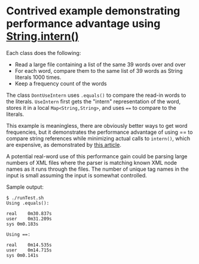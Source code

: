 # Contrived example demonstrating performance advantage using [String.intern()](https://docs.oracle.com/javase/8/docs/api/java/lang/String.html#intern--)

Each class does the following:

* Read a large file containing a list of the same 39 words over and over
* For each word, compare them to the same list of 39 words as String literals 1000 times.
* Keep a frequency count of the words

The class `DontUseIntern` uses `.equals()` to compare the read-in words to the literals.  `UseIntern` first gets the "intern" representation of the word, stores it in a local `Map<String,String>`, and uses `==` to compare to the literals.

This example is meaningless, there are obviously better ways to get word frequencies, but it demonstrates the performance advantage of using == to compare string references while minimizing actual calls to `intern()`, which are expensive, as demonstrated by [this article](https://shipilev.net/jvm/anatomy-quarks/10-string-intern/).

A potential real-word use of this performance gain could be parsing large numbers of XML files where the parser is matching known XML node names as it runs through the files.  The number of unique tag names in the input is small assuming the input is somewhat controlled.

Sample output:

```
$ ./runTest.sh
Using .equals():

real	0m30.837s
user	0m31.209s
sys	0m0.183s

Using ==:

real	0m14.535s
user	0m14.715s
sys	0m0.141s
```
